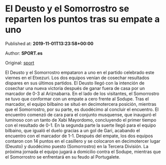 
# El Deusto y el Somorrostro se reparten los puntos tras su empate a uno

Published at: **2019-11-01T13:23:58+00:00**

Author: **SPORT.es**

Original: [sport](https://www.sport.es/es/noticias/tercera-division/el-deusto-y-el-somorrostro-se-reparten-los-puntos-tras-su-empate-a-uno-7710356)

El Deusto y el Somorrostro empataron a uno en el partido celebrado este viernes en el Etxezuri. Los dos equipos venían de cosechar resultados dispares en sus últimos partidos. El Deusto llegó con la intención de cosechar una nueva victoria después de ganar fuera de casa por un marcador de 0-3 al Ariznabarra. En el lado de los visitantes, el Somorrostro se tuvo que conformar con un empate a cero frente al Sodupe. Tras el marcador, el equipo bilbaino se situó en decimotercera posición, mientras que el Somorrostro, por su parte, es duodécimo al concluir el encuentro.
El encuentro comenzó de cara para el conjunto musquense, que inauguró el luminoso con un tanto de Xabi Mayordomo, concluyendo el primer tiempo con el resultado de 0-1.
En la segunda parte la suerte llegó para el equipo bilbaino, que igualó el duelo gracias a un gol de Gari, acabando el encuentro con el marcador de 1-1.
Después del empate, los dos equipos contaron con 14 puntos en el casillero y se colocaron en decimotercer lugar (Deusto) y duodécimo puesto (Somorrostro) en la Tercera División.
La próxima jornada el equipo jugará a domicilio contra el Sodupe, mientras que el Somorrostro se enfrentará en su feudo al Portugalete.
